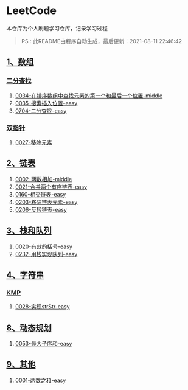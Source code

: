 # LeetCode
本仓库为个人刷题学习仓库，记录学习过程

> PS : 此README由程序自动生成，最后更新：2021-08-11 22:46:42
## [1、数组](https://github.com/SukiEva/AlgorithmLearning/tree/master/01数组)
### [二分查找](https://github.com/SukiEva/AlgorithmLearning/tree/master/01数组/二分查找)
1. [0034-在排序数组中查找元素的第一个和最后一个位置-middle](https://github.com/SukiEva/AlgorithmLearning/blob/master/01数组/二分查找/0034-在排序数组中查找元素的第一个和最后一个位置-middle.cpp)
2. [0035-搜索插入位置-easy](https://github.com/SukiEva/AlgorithmLearning/blob/master/01数组/二分查找/0035-搜索插入位置-easy.cpp)
3. [0704-二分查找-easy](https://github.com/SukiEva/AlgorithmLearning/blob/master/01数组/二分查找/0704-二分查找-easy.cpp)
### [双指针](https://github.com/SukiEva/AlgorithmLearning/tree/master/01数组/双指针)
1. [0027-移除元素](https://github.com/SukiEva/AlgorithmLearning/blob/master/01数组/双指针/0027-移除元素.cpp)
## [2、链表](https://github.com/SukiEva/AlgorithmLearning/tree/master/02链表)
1. [0002-两数相加-middle](https://github.com/SukiEva/AlgorithmLearning/blob/master/02链表/0002-两数相加-middle.cpp)
2. [0021-合并两个有序链表-easy](https://github.com/SukiEva/AlgorithmLearning/blob/master/02链表/0021-合并两个有序链表-easy.cpp)
3. [0160-相交链表-easy](https://github.com/SukiEva/AlgorithmLearning/blob/master/02链表/0160-相交链表-easy.cpp)
4. [0203-移除链表元素-easy](https://github.com/SukiEva/AlgorithmLearning/blob/master/02链表/0203-移除链表元素-easy.cpp)
5. [0206-反转链表-easy](https://github.com/SukiEva/AlgorithmLearning/blob/master/02链表/0206-反转链表-easy.cpp)
## [3、栈和队列](https://github.com/SukiEva/AlgorithmLearning/tree/master/03栈和队列)
1. [0020-有效的括号-easy](https://github.com/SukiEva/AlgorithmLearning/blob/master/03栈和队列/0020-有效的括号-easy.cpp)
2. [0232-用栈实现队列-easy](https://github.com/SukiEva/AlgorithmLearning/blob/master/03栈和队列/0232-用栈实现队列-easy.cpp)
## [4、字符串](https://github.com/SukiEva/AlgorithmLearning/tree/master/04字符串)
### [KMP](https://github.com/SukiEva/AlgorithmLearning/tree/master/04字符串/KMP)
1. [0028-实现strStr-easy](https://github.com/SukiEva/AlgorithmLearning/blob/master/04字符串/KMP/0028-实现strStr-easy.cpp)
## [8、动态规划](https://github.com/SukiEva/AlgorithmLearning/tree/master/08动态规划)
1. [0053-最大子序和-easy](https://github.com/SukiEva/AlgorithmLearning/blob/master/08动态规划/0053-最大子序和-easy.cpp)
## [9、其他](https://github.com/SukiEva/AlgorithmLearning/tree/master/09其他)
1. [0001-两数之和-easy](https://github.com/SukiEva/AlgorithmLearning/blob/master/09其他/0001-两数之和-easy.cpp)
